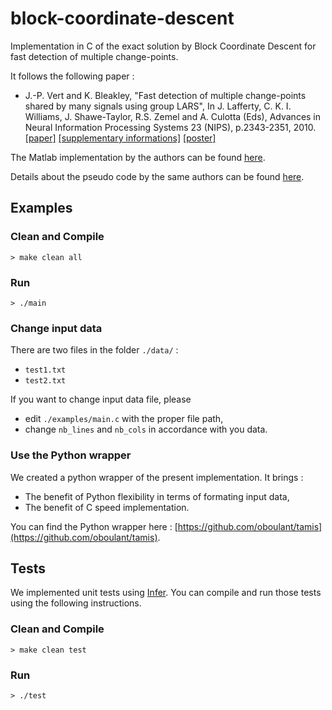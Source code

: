 # block-coordinate-descent

Implementation in C of the exact solution by Block Coordinate Descent for fast detection of multiple change-points.

It follows the following paper :

* J.-P. Vert and K. Bleakley, "Fast detection of multiple change-points shared by many signals using group LARS", In J. Lafferty, C. K. I. Williams, J. Shawe-Taylor, R.S. Zemel and A. Culotta (Eds), Advances in Neural Information Processing Systems 23 (NIPS), p.2343-2351, 2010. [[paper]](https://members.cbio.mines-paristech.fr/~jvert/svn/ngs/Lasso/article/groupLARS/nips2010/nips2010.pdf) [[supplementary informations]](https://members.cbio.mines-paristech.fr/~jvert/svn/ngs/Lasso/article/groupLARS/nips2010/supplementary.pdf) [[poster]](https://members.cbio.mines-paristech.fr/~jvert/publi/nips2010poster/poster.pdf)

The Matlab implementation by the authors can be found [here](https://members.cbio.mines-paristech.fr/~jvert/svn/GFLseg/html/).

Details about the pseudo code by the same authors can be found [here](https://hal.archives-ouvertes.fr/hal-00602121).

## Examples

### Clean and Compile

```
> make clean all
```

### Run

```
> ./main
```

### Change input data

There are two files in the folder `./data/` :

* `test1.txt`
* `test2.txt` 

If you want to change input data file, please 

* edit `./examples/main.c` with the proper file path,
* change `nb_lines` and `nb_cols` in accordance with you data.

### Use the Python wrapper

We created a python wrapper of the present implementation. It brings :

* The benefit of Python flexibility in terms of formating input data, 
* The benefit of C speed implementation. 

You can find the Python wrapper here : [https://github.com/oboulant/tamis](https://github.com/oboulant/tamis). 

## Tests

We implemented unit tests using [Infer](https://fbinfer.com/docs/getting-started/). You can compile and run those tests using the following instructions. 

### Clean and Compile

```
> make clean test
```

### Run

```
> ./test
```

